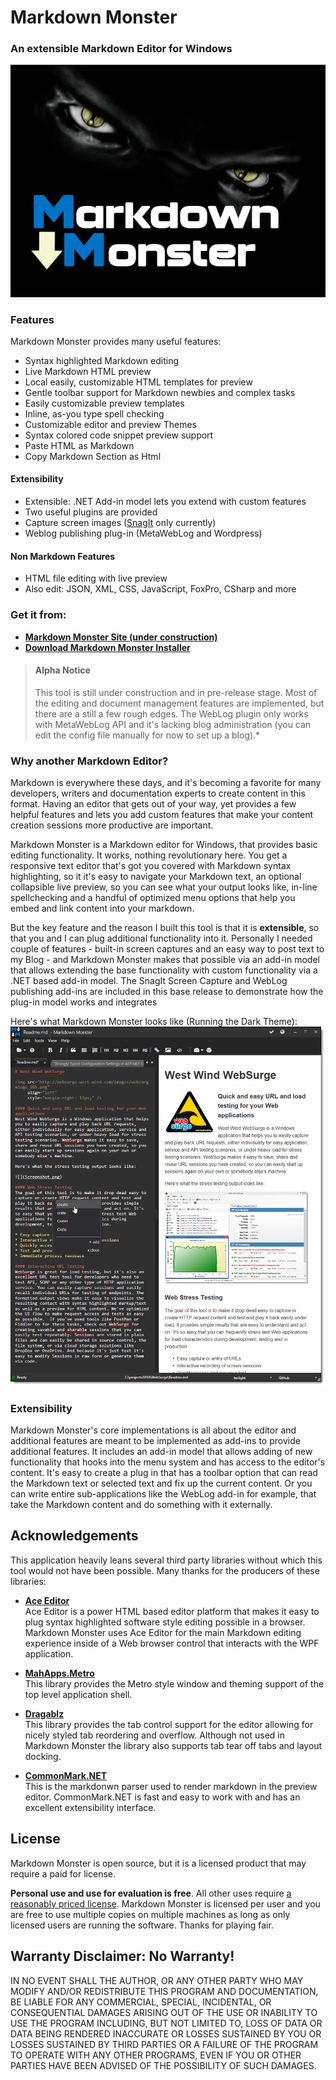 # Markdown Monster
### An extensible Markdown Editor for Windows

![](Art/MarkdownMonster.png)

### Features
Markdown Monster provides many useful features:

* Syntax highlighted Markdown editing
* Live Markdown HTML preview 
* Local easily, customizable HTML templates for preview
* Gentle toolbar support for Markdown newbies and complex tasks
* Easily customizable preview templates
* Inline, as-you type spell checking
* Customizable editor and preview Themes
* Syntax colored code snippet preview support
* Paste HTML as Markdown
* Copy Markdown Section as Html

#### Extensibility
* Extensible: .NET Add-in model lets you extend with custom features
* Two useful plugins are provided
* Capture screen images ([SnagIt](http://techsmith.com/snagit) only currently)
* Weblog publishing plug-in (MetaWebLog and Wordpress)

#### Non Markdown Features
* HTML file editing with live preview
* Also edit: JSON, XML, CSS, JavaScript, FoxPro, CSharp and more

### Get it from:
* **[Markdown Monster Site (under construction)](http://markdownmonster.west-wind.com)**
* **[Download Markdown Monster Installer](http://markdownmonster.west-wind.com/download.aspx)**

> #### Alpha Notice
> This tool is still under construction and in pre-release stage. Most of the editing and document management features are implemented, but there are a still a few rough edges. The WebLog plugin only works with MetaWebLog API and it's lacking blog administration (you can edit the config file manually for now to set up a blog).*

### Why another Markdown Editor?
Markdown is everywhere these days, and it's becoming a favorite for many developers, writers and documentation experts to create content in this format. Having an editor that gets out of your way, yet provides a few helpful features and lets you add custom features that make your content creation sessions more productive are important.

Markdown Monster is a Markdown editor for Windows, that provides basic editing functionality. It works, nothing revolutionary here. You get a responsive text editor that's got you covered with Markdown syntax highlighting, so it it's easy to navigate your Markdown text, an optional collapsible live preview, so you can see what your output looks like, in-line spellchecking and a handful of optimized menu options that help you embed and link content into your markdown. 

But the key feature and the reason I built this tool is that it is **extensible**, so that you and I can plug additional functionality into it. Personally I needed couple of features - built-in screen captures and an easy way to post text to my Blog - and Markdown Monster makes that possible via an add-in model that allows extending the base functionality with custom functionality via a .NET based add-in model. The SnagIt Screen Capture and WebLog publishing add-ins are included in this base release to demonstrate how the plug-in model works and integrates

Here's what Markdown Monster looks like (Running the Dark Theme):
![Markdown Monster Screen Shot](ScreenShot.png)

### Extensibility
Markdown Monster's core implementations is all about the editor and additional features are meant to be implemented as add-ins to provide additional features. It includes an add-in model that allows adding of new functionality that hooks into the menu system and has access to the editor's content. It's easy to create a plug  in that has a toolbar option that can read the Markdown text or selected text and fix up the current content. Or you can write entire sub-applications like the WebLog add-in for example, that take the Markdown content and do something with it externally.


## Acknowledgements
This application heavily leans several third party libraries without which this tool would not have been possible. Many thanks for the producers of these libraries:

* **[Ace Editor](https://ace.c9.io)**  
Ace Editor is a power HTML based editor platform that makes it easy to plug syntax highlighted software style editing possible in a browser. Markdown Monster uses Ace Editor for the main Markdown editing experience inside of a Web browser control that interacts with the WPF application.

* **[MahApps.Metro](http://mahapps.com/)**  
This library provides the Metro style window and theming support of the top level application shell.

* **[Dragablz](https://dragablz.net/)**  
This library provides the tab control support for the editor allowing for nicely styled tab reordering and overflow. Although not used in Markdown Monster the library also supports tab tear off tabs and layout docking.

* **[CommonMark.NET](https://github.com/Knagis/CommonMark.NET)**  
This is the markdonwn parser used to render markdown in the preview editor. CommonMark.NET is fast and easy to work with and has an excellent extensibility interface.

## License
Markdown Monster is open source, but it is a licensed product that may require a paid for license.

**Personal use and use for evaluation is free**. All other uses require [a reasonably priced license](http://store.west-wind.com/product/MARKDOWN_MONSTER). Markdown Monster is licensed per user and you are free to use multiple copies on multiple machines as long as only licensed users are running the software. Thanks for playing fair.

## Warranty Disclaimer: No Warranty!
IN NO EVENT SHALL THE AUTHOR, OR ANY OTHER PARTY WHO MAY MODIFY AND/OR REDISTRIBUTE 
THIS PROGRAM AND DOCUMENTATION, BE LIABLE FOR ANY COMMERCIAL, SPECIAL, INCIDENTAL, OR 
CONSEQUENTIAL DAMAGES ARISING OUT OF THE USE OR INABILITY TO USE THE PROGRAM INCLUDING, 
BUT NOT LIMITED TO, LOSS OF DATA OR DATA BEING RENDERED INACCURATE OR LOSSES SUSTAINED 
BY YOU OR LOSSES SUSTAINED BY THIRD PARTIES OR A FAILURE OF THE PROGRAM TO OPERATE WITH 
ANY OTHER PROGRAMS, EVEN IF YOU OR OTHER PARTIES HAVE BEEN ADVISED OF THE POSSIBILITY 
OF SUCH DAMAGES.